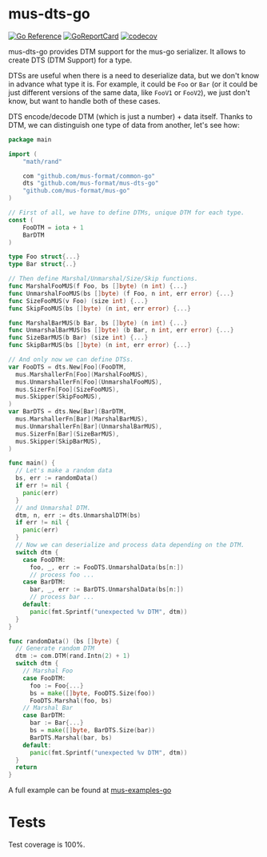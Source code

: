 # mus-dts-go

[![Go Reference](https://pkg.go.dev/badge/github.com/mus-format/mus-dts-go.svg)](https://pkg.go.dev/github.com/mus-format/mus-dts-go)
[![GoReportCard](https://goreportcard.com/badge/mus-format/mus-dts-go)](https://goreportcard.com/report/github.com/mus-format/mus-dts-go)
[![codecov](https://codecov.io/gh/mus-format/mus-dts-go/graph/badge.svg?token=VB6E8M2PFE)](https://codecov.io/gh/mus-format/mus-dts-go)

mus-dts-go provides DTM support for the mus-go serializer. It allows to create
DTS (DTM Support) for a type.

DTSs are useful when there is a need to deserialize data, but we don't know in 
advance what type it is. For example, it could be `Foo` or `Bar` (or it could be
just different versions of the same data, like `FooV1` or `FooV2`), we just 
don't know, but want to handle both of these cases.

DTS encode/decode DTM (which is just a number) + data itself. Thanks to DTM, we 
can distinguish one type of data from another, let's see how:
```go
package main

import (
	"math/rand"

	com "github.com/mus-format/common-go"
	dts "github.com/mus-format/mus-dts-go"
	"github.com/mus-format/mus-go"
)

// First of all, we have to define DTMs, unique DTM for each type.
const (
	FooDTM = iota + 1
	BarDTM
)

type Foo struct{...}
type Bar struct{..}

// Then define Marshal/Unmarshal/Size/Skip functions.
func MarshalFooMUS(f Foo, bs []byte) (n int) {...}
func UnmarshalFooMUS(bs []byte) (f Foo, n int, err error) {...}
func SizeFooMUS(v Foo) (size int) {...}
func SkipFooMUS(bs []byte) (n int, err error) {...}

func MarshalBarMUS(b Bar, bs []byte) (n int) {...}
func UnmarshalBarMUS(bs []byte) (b Bar, n int, err error) {...}
func SizeBarMUS(b Bar) (size int) {...}
func SkipBarMUS(bs []byte) (n int, err error) {...}

// And only now we can define DTSs.
var FooDTS = dts.New[Foo](FooDTM, 
  mus.MarshallerFn[Foo](MarshalFooMUS),
  mus.UnmarshallerFn[Foo](UnmarshalFooMUS),
  mus.SizerFn[Foo](SizeFooMUS),
  mus.Skipper(SkipFooMUS),
)
var BarDTS = dts.New[Bar](BarDTM, 
  mus.MarshallerFn[Bar](MarshalBarMUS),
  mus.UnmarshallerFn[Bar](UnmarshalBarMUS),
  mus.SizerFn[Bar](SizeBarMUS),
  mus.Skipper(SkipBarMUS),
)

func main() {
  // Let's make a random data
  bs, err := randomData()
  if err != nil {
    panic(err)
  }
  // and Unmarshal DTM.
  dtm, n, err := dts.UnmarshalDTM(bs)
  if err != nil {
    panic(err)
  }
  // Now we can deserialize and process data depending on the DTM.
  switch dtm {
    case FooDTM:
      foo, _, err := FooDTS.UnmarshalData(bs[n:])
      // process foo ...
    case BarDTM:
      bar, _, err := BarDTS.UnmarshalData(bs[n:])
      // process bar ...
    default:
      panic(fmt.Sprintf("unexpected %v DTM", dtm))
  }
}

func randomData() (bs []byte) {
  // Generate random DTM
  dtm := com.DTM(rand.Intn(2) + 1)
  switch dtm {
    // Marshal Foo
    case FooDTM:
      foo := Foo{...}
      bs = make([]byte, FooDTS.Size(foo))
      FooDTS.Marshal(foo, bs)
    // Marshal Bar
    case BarDTM:
      bar := Bar{...}
      bs = make([]byte, BarDTS.Size(bar))
      BarDTS.Marshal(bar, bs)
    default:
      panic(fmt.Sprintf("unexpected %v DTM", dtm))      
  }
  return
}
```
A full example can be found at [mus-examples-go](https://github.com/mus-format/mus-examples-go/tree/main/dts)

# Tests
Test coverage is 100%.
